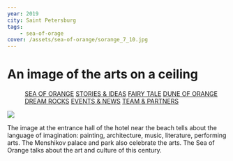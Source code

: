 ```yaml
---
year: 2019
city: Saint Petersburg
tags:
    - sea-of-orage
cover: /assets/sea-of-orange/sorange_7_10.jpg
---
```


# An image of the arts on a ceiling

<Menu>
<a href="/sea-of-orange">SEA OF ORANGE</a>
<a href="/sea-of-orange/stories-and-ideas">STORIES & IDEAS</a>
<a href="/sea-of-orange/fairytale">FAIRY TALE</a>
<a href="/sea-of-orange/dune-of-orange">DUNE OF ORANGE</a>
<a href="/sea-of-orange/dreamrocks">DREAM ROCKS</a>
<a href="/sea-of-orange/events-and-news">EVENTS & NEWS</a>
<a href="/sea-of-orange/team-and-partners">TEAM & PARTNERS</a>
</Menu>

![](/assets/sea-of-orange/sorange_7_10.jpg)

The image at the entrance hall of the hotel near the beach tells about the language of imagination: painting, architecture, music, literature, performing arts. The Menshikov palace and park also celebrate the arts. The Sea of Orange talks about the art and culture of this century.
